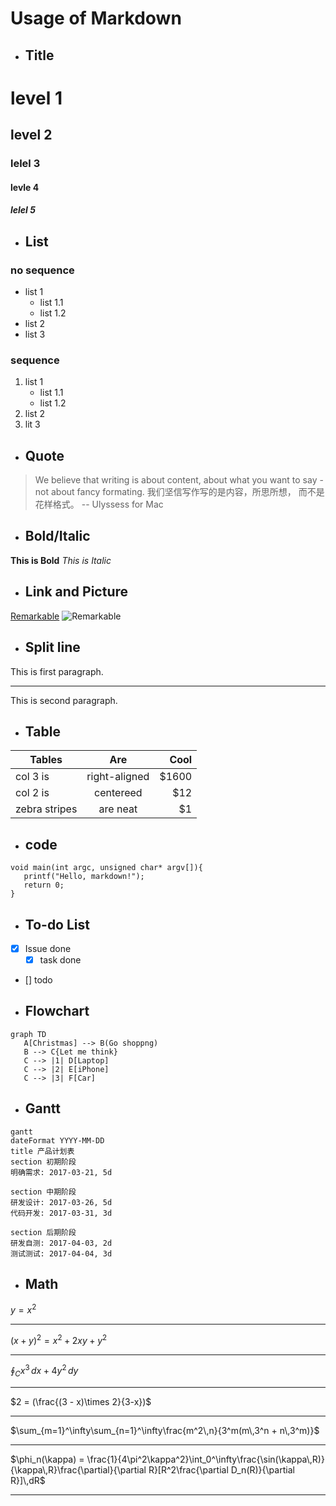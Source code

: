 # Usage of Markdown
- ## Title
# level 1
## level 2
### lelel 3
#### levle 4
##### lelel 5

- ## List
### no sequence
 - list 1
    + list 1.1
    + list 1.2
 - list 2
 - list 3

 ### sequence
 1. list 1
    * list 1.1
    * list 1.2
 2. list 2
 3. lit 3

- ## Quote
> We believe that writing is about content, about what you want to say - not about fancy formating.
> 我们坚信写作写的是内容，所思所想， 而不是花样格式。
> -- Ulyssess for Mac

- ## Bold/Italic
**This is Bold**
*This is Italic*

- ## Link and Picture
[Remarkable](http://remarkableapp.github.io/linux.html)
![Remarkable](http://remarkableapp.github.io/images/remarkable.png)

- ## Split line
This is first paragraph.
 ***
This is second paragraph.

- ## Table

| Tables        | Are           | Cool  |
| ------------- | :-----------: | -----:|
| col 3 is      | right-aligned | $1600 |
| col 2 is      | centereed     | $12   |
| zebra stripes | are neat      | $1    |

- ## code

 ```
 void main(int argc, unsigned char* argv[]){
    printf("Hello, markdown!");
    return 0;
 }
 ```
- ## To-do List
 - [x] Issue done
   * [x] task done
 - [] todo

- ## Flowchart

 ```
 graph TD
    A[Christmas] --> B(Go shoppng)
    B --> C{Let me think}
    C --> |1| D[Laptop]
    C --> |2| E[iPhone]
    C --> |3| F[Car]
 ```

- ## Gantt
 ``` 
 gantt
 dateFormat YYYY-MM-DD
 title 产品计划表
 section 初期阶段 
 明确需求: 2017-03-21, 5d
 
 section 中期阶段
 研发设计: 2017-03-26, 5d
 代码开发: 2017-03-31, 3d
 
 section 后期阶段
 研发自测: 2017-04-03, 2d
 测试测试: 2017-04-04, 3d
 
 ```
- ## Math 
 $y = x^2$
 ***
 $(x + y)^2 = x^2 + 2xy + y^2$
 ***
 $\oint_C x^3\,dx + 4y^2\,dy$
 ***
 $2 = (\frac{(3 - x)\times 2}{3-x})$
 ***
 $\sum_{m=1}^\infty\sum_{n=1}^\infty\frac{m^2\,n}{3^m(m\,3^n + n\,3^m)}$
 ***
 $\phi_n(\kappa) = \frac{1}{4\pi^2\kappa^2}\int_0^\infty\frac{\sin(\kappa\,R)}{\kappa\,R}\frac{\partial}{\partial R}[R^2\frac{\partial D_n(R)}{\partial R}]\,dR$
 ***
